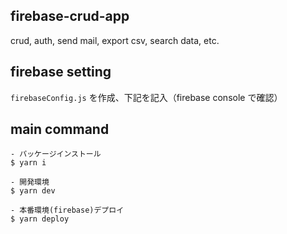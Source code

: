 ## firebase-crud-app
crud, auth, send mail, export csv, search data, etc.

## firebase setting
`firebaseConfig.js` を作成、下記を記入（firebase console で確認）

## main command
```
- パッケージインストール
$ yarn i

- 開発環境
$ yarn dev

- 本番環境(firebase)デプロイ
$ yarn deploy
```

